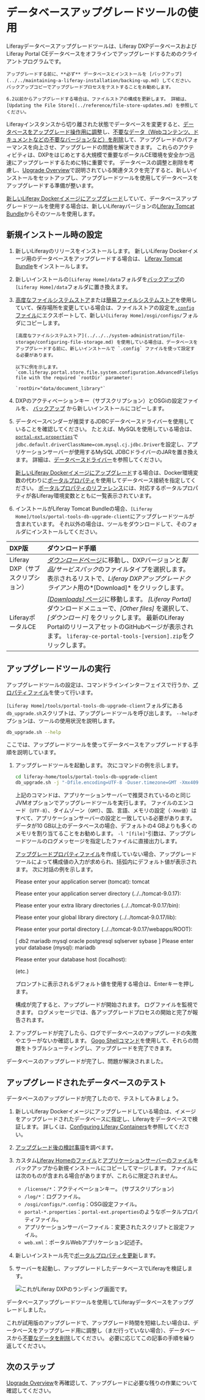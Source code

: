 # データベースアップグレードツールの使用

Liferayデータベースアップグレードツールは、Liferay DXPデータベースおよびLiferay Portal CEデータベースをオフラインでアップグレードするためのクライアントプログラムです。

```{important}
アップグレードする前に、**必ず** データベースとインストールを [バックアップ](../../maintaining-a-liferay-installation/backing-up.md) してください。 バックアップコピーでアップグレードプロセスをテストすることをお勧めします。
```

```{important}
6.2以前からアップグレードする場合は、ファイルストアの構成を更新します。 詳細は、 [Updating the File Store](../reference/file-store-updates.md) を参照してください。
```

Liferayインスタンスから切り離された状態でデータベースを変更すると、[データベースをアップグレード操作用に調整](../upgrade-stability-and-performance/database-tuning-for-upgrades.md)し、[不要なデータ（Webコンテンツ、ドキュメントなどの不要なバージョンなど）を削除](../upgrade-stability-and-performance/database-tuning-for-upgrades.md)して、アップグレードのパフォーマンスを向上させ、アップグレードの問題を解決できます。  これらのアクティビティは、DXPをはじめとする大規模で重要なポータルCE環境を安全かつ迅速にアップグレードするために特に重要です。 データベースの調整と削除を考慮し、[Upgrade Overview](../upgrade-basics.md)で説明されている関連タスクを完了すると、新しいインストールをセットアップし、アップグレードツールを使用してデータベースをアップグレードする準備が整います。

[新しいLiferay Dockerイメージにアップグレード](../../installing-liferay/using-liferay-docker-images/upgrading-to-a-new-docker-image.md)していて、データベースアップグレードツールを使用する場合は、新しいLiferayバージョンの[Liferay Tomcat Bundle](../../installing-liferay/installing-a-liferay-tomcat-bundle.md)からそのツールを使用します。

## 新規インストール時の設定

1.  新しいLiferayのリリースをインストールします。 新しいLiferay Dockerイメージ用のデータベースをアップグレードする場合は、 [Liferay Tomcat Bundle](../../installing-liferay/installing-a-liferay-tomcat-bundle.md)をインストールします。

2.  新しいインストールの`[Liferay Home]/data`フォルダを[バックアップ](../../maintaining-a-liferay-installation/backing-up.md)の`[Liferay Home]/data`フォルダに置き換えます。

3.  [高度なファイルシステムストア](../../../system-administration/file-storage/configuring-file-storage.md)または[簡易ファイルシステムストア](../../../system-administration/file-storage/other-file-store-types/simple-file-system-store.md)を使用していて、保存場所を変更している場合は、ファイルストアの設定を[`.config`ファイル](../../../system-administration/configuring-liferay/configuration-files-and-factories/using-configuration-files.md#creating-configuration-files)にエクスポートして、新しい`[Liferay Home]/osgi/configs/`フォルダにコピーします。

    ```{important}
    [高度なファイルシステムストア](../../../system-administration/file-storage/configuring-file-storage.md) を使用している場合は、データベースをアップグレードする前に、新しいインストールで `.config` ファイルを使って設定する必要があります。

    以下に例を示します。`com.liferay.portal.store.file.system.configuration.AdvancedFileSystemStoreConfiguration.config` file with the required `rootDir` parameter:

    `rootDir="data/document_library"`
    ```

4.  DXPのアクティベーションキー（サブスクリプション）とOSGiの設定ファイルを、 [バックアップ](../../maintaining-a-liferay-installation/backing-up.md#liferay-home) から新しいインストールにコピーします。

5.  データベースベンダーが推奨するJDBCデータベースドライバーを使用していることを確認してください。 たとえば、MySQLを使用している場合は、[`portal-ext.properties`](../../reference/portal-properties.md)で`jdbc.default.driverClassName=com.mysql.cj.jdbc.Driver`を設定し、アプリケーションサーバーが使用するMySQL JDBCドライバーのJARを置き換えます。 詳細は、[データベースドライバー](../configuration-and-infrastructure/migrating-configurations-and-properties.md#database-drivers)を参照してください。

    [新しいLiferay Dockerイメージにアップグレード](../../installing-liferay/using-liferay-docker-images/upgrading-to-a-new-docker-image.md)する場合は、Docker環境変数の代わりに[ポータルプロパティ](../../reference/portal-properties.md)を使用してデータベース接続を指定してください。 [ポータルプロパティのリファレンス](https://docs.liferay.com/dxp/portal/7.3-latest/propertiesdoc/portal.properties.html)には、対応するポータルプロパティが各Liferay環境変数とともに一覧表示されています。

6.  インストールがLiferay Tomcat Bundleの場合、`[Liferay Home]/tools/portal-tools-db-upgrade-client`にアップグレードツールが含まれています。 それ以外の場合は、ツールをダウンロードして、そのフォルダにインストールしてください。

| DXP版                   | ダウンロード手順                                                                                                                                                                                                                                    |
|:---------------------- |:------------------------------------------------------------------------------------------------------------------------------------------------------------------------------------------------------------------------------------------- |
| Liferay DXP（サブスクリプション） | [*ダウンロード*ページ](https://customer.liferay.com/group/customer/downloads)に移動し、DXPバージョンと*製品/サービスパック*のファイルタイプを選択します。 表示されるリストで、*Liferay DXPアップグレードクライアント*用の*[Download]* をクリックします。                                                                   |
| LiferayポータルCE          | [*[Downloads]* ページ](https://www.liferay.com/downloads-community)に移動します。 *[Liferay Portal]* ダウンロードメニューで、*[Other files]* を選択して、*[ダウンロード]* をクリックします。 最新のLiferay PortalのリリースアセットのGitHubページが表示されます。 `liferay-ce-portal-tools-[version].zip`をクリックします。 |

## アップグレードツールの実行

アップグレードツールの設定は、コマンドラインインターフェイスで行うか、[プロパティファイル](../reference/database-upgrade-tool-reference.md#manual-configuration)を使って行います。

`[Liferay Home]/tools/portal-tools-db-upgrade-client`フォルダにある`db_upgrade.sh`スクリプトは、アップグレードツールを呼び出します。 `--help`オプションは、ツールの使用状況を説明します。

``` bash
db_upgrade.sh --help
```

ここでは、アップグレードツールを使ってデータベースをアップグレードする手順を説明しています。

1.  アップグレードツールを起動します。 次にコマンドの例を示します。

    ``` bash
    cd liferay-home/tools/portal-tools-db-upgrade-client
    db_upgrade.sh -j "-Dfile.encoding=UTF-8 -Duser.timezone=GMT -Xmx4096m" -l "output.log"
    ```

    上記のコマンドは、アプリケーションサーバーで推奨されているのと同じJVMオプションでアップグレードツールを実行します。 ファイルのエンコード（`UTF-8`）、タイムゾーン（`GMT`）、国、言語、メモリの設定（`-Xmx値`）はすべて、アプリケーションサーバーの設定と一致している必要があります。 データが10 GB以上のデータベースの場合、デフォルトの4 GBよりも多くのメモリを割り当てることをお勧めします。 `-l "[file]"`引数は、アップグレードツールのログメッセージを指定したファイルに直接出力します。

    [アップグレードプロパティファイル](../reference/database-upgrade-tool-reference.md#manual-configuration)を作成していない場合、アップグレードツールによって構成値の入力が求められ、括弧内にデフォルト値が表示されます。 次に対話の例を示します。

     Please enter your application server (tomcat):
     tomcat
    
     Please enter your application server directory (../../tomcat-9.0.17):
    
     Please enter your extra library directories (../../tomcat-9.0.17/bin):
    
     Please enter your global library directory (../../tomcat-9.0.17/lib):
    
     Please enter your portal directory (../../tomcat-9.0.17/webapps/ROOT):
    
     [ db2 mariadb mysql oracle postgresql sqlserver sybase ]
     Please enter your database (mysql):
     mariadb
    
     Please enter your database host (localhost):
    
     (etc.)

    プロンプトに表示されるデフォルト値を使用する場合は、Enterキーを押します。

    構成が完了すると、アップグレードが開始されます。 ログファイルを監視できます。 ログメッセージでは、各アップグレードプロセスの開始と完了が報告されます。

2.  アップグレードが完了したら、ログでデータベースのアップグレードの失敗やエラーがないか確認します。 [Gogo Shellコマンド](../upgrade-stability-and-performance/upgrading-modules-using-gogo-shell.md)を使用して、それらの問題をトラブルシューティングし、アップグレードを完了できます。

データベースのアップグレードが完了し、問題が解決されました。

## アップグレードされたデータベースのテスト

データベースのアップグレードが完了したので、テストしてみましょう。

1.  新しいLiferay Dockerイメージにアップグレードしている場合は、イメージをアップグレードされたデータベースに指定し、Liferayをデータベースで検証します。 詳しくは、[Configuring Liferay Containers](../../installing-liferay/using-liferay-docker-images/configuring-containers.md)を参照してください。

2.  [アップグレード後の検討事項](./post-upgrade-considerations.md)を調べます。

3.  カスタム[Liferay Homeのファイル](../../maintaining-a-liferay-installation/backing-up.md#liferay-home)と[アプリケーションサーバーのファイル](../../maintaining-a-liferay-installation/backing-up.md#application-server)をバックアップから新規インストールにコピーしてマージします。 ファイルには次のものが含まれる場合がありますが、これらに限定されません。

      - `/license/*`：アクティベーションキー。 (サブスクリプション)
      - `/log/*`：ログファイル。
      - `/osgi/configs/*.config`：OSGi設定ファイル。
      - `portal-*.properties`：`portal-ext.properties`のようなポータルプロパティファイル。
      - アプリケーションサーバーファイル：変更されたスクリプトと設定ファイル。
      - `web.xml`：ポータルWebアプリケーション記述子。

4.  新しいインストール先で[ポータルプロパティを更新](../configuration-and-infrastructure/migrating-configurations-and-properties.md#migrating-portal-properties)します。

5.  サーバーを起動し、アップグレードしたデータベースでLiferayを検証します。

    ![これがLiferay DXPのランディング画面です。](./using-the-database-upgrade-tool/images/01.png)

データベースアップグレードツールを使用してLiferayデータベースをアップグレードしました。

これが試用版のアップグレードで、アップグレード時間を短縮したい場合は、データベースをアップグレード用に調整し（まだ行っていない場合）、データベースから[不要なデータを削除](../upgrade-stability-and-performance/database-pruning-for-faster-upgrades.md)してください。 必要に応じてこの記事の手順を繰り返してください。

## 次のステップ

[Upgrade Overview](../upgrade-basics.md)を再確認して、アップグレードに必要な残りの作業について確認してください。
